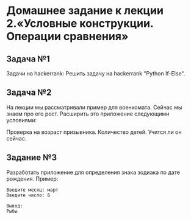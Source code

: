 # Домашнее задание к лекции 2.«Условные конструкции. Операции сравнения»
## Задача №1
Задачи на hackerrank:
Решить задачу на hackerrank "Python If-Else".

## Задача №2
На лекции мы рассматривали пример для военкомата. Сейчас мы знаем про его рост. Расширить это приложение следующими условиями:

Проверка на возраст призывника.
Количество детей.
Учится ли он сейчас.
## Задание №3
Разработать приложение для определения знака зодиака по дате рождения.
Пример:
````
Введите месяц: март
Введите число: 6

Вывод:
Рыбы
````
